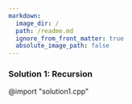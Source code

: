 ```yaml
---
markdown:
  image_dir: /
  path: /readme.md
  ignore_from_front_matter: true
  absolute_image_path: false
---
```



### Solution 1: Recursion

@import "solution1.cpp"